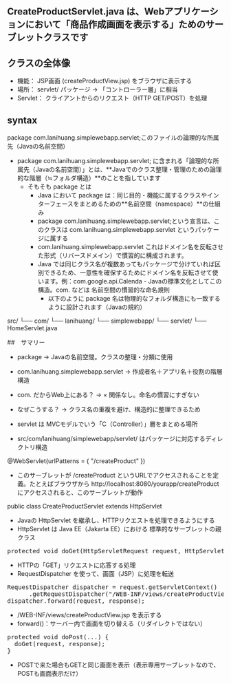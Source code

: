 ## CreateProductServlet.java は、Webアプリケーションにおいて「商品作成画面を表示する」ためのサーブレットクラスです
## クラスの全体像
- 機能： JSP画面 (createProductView.jsp) をブラウザに表示する
- 場所： servlet/ パッケージ → 「コントローラー層」に相当
- Servlet： クライアントからのリクエスト（HTTP GET/POST）を処理

## syntax
package com.lanihuang.simplewebapp.servlet;このファイルの論理的な所属先（Javaの名前空間）
- package com.lanihuang.simplewebapp.servlet; に含まれる「論理的な所属先（Javaの名前空間）」とは、**Javaでのクラス整理・管理のための論理的な階層（≒フォルダ構造）**のことを指しています
  - そもそも package とは
    - Java において package は：同じ目的・機能に属するクラスやインターフェースをまとめるための**名前空間（namespace）**の仕組み
     - package com.lanihuang.simplewebapp.servlet;という宣言は、このクラスは com.lanihuang.simplewebapp.servlet というパッケージに属する
      - com.lanihuang.simplewebapp.servlet これはドメイン名を反転させた形式（リバースドメイン）で慣習的に構成されます。
       - Java では同じクラス名が複数あってもパッケージで分けていれば区別できるため、一意性を確保するためにドメイン名を反転させて使います。例：com.google.api.Calenda
        - Javaの標準文化としてこの構造。com. などは 名前空間の慣習的な命名規則
         - 以下のように package 名は物理的なフォルダ構造にも一致するように設計されます（Javaの規約）

src/
└── com/
    └── lanihuang/
        └── simplewebapp/
            └── servlet/
                └── HomeServlet.java

##　サマリー
- package	-> Javaの名前空間。クラスの整理・分類に使用
- com.lanihuang.simplewebapp.servlet -> 作成者名＋アプリ名＋役割の階層構造
- com. だからWeb上にある？ -> × 関係なし。命名の慣習にすぎない
- なぜこうする？ -> クラス名の重複を避け、構造的に整理できるため




- servlet は MVCモデルでいう「C（Controller）」層をまとめる場所
- src/com/lanihuang/simplewebapp/servlet/ はパッケージに対応するディレクトリ構造

@WebServlet(urlPatterns = { "/createProduct" })
- このサーブレットが /createProduct というURLでアクセスされることを定義。たとえばブラウザから http://localhost:8080/yourapp/createProduct にアクセスされると、このサーブレットが動作

public class CreateProductServlet extends HttpServlet
- Javaの HttpServlet を継承し、HTTPリクエストを処理できるようにする
- HttpServlet は Java EE（Jakarta EE）における 標準的なサーブレットの親クラス

<pre>
protected void doGet(HttpServletRequest request, HttpServletResponse response)
</pre>
- HTTPの「GET」リクエストに応答する処理
- RequestDispatcher を使って、画面（JSP）に処理を転送

<pre>
RequestDispatcher dispatcher = request.getServletContext()
      .getRequestDispatcher("/WEB-INF/views/createProductView.jsp");
dispatcher.forward(request, response);
</pre>
- /WEB-INF/views/createProductView.jsp を表示する
- forward()：サーバー内で画面を切り替える（リダイレクトではない）

<pre>
protected void doPost(...) {
  doGet(request, response);
}
</pre>
- POSTで来た場合もGETと同じ画面を表示（表示専用サーブレットなので、POSTも画面表示だけ）

